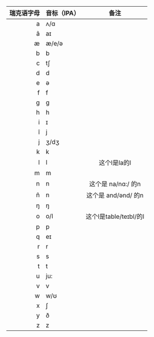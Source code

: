 | 瑞克语字母 | 音标（IPA） | 备注 |
| ---: | :--- | :---: |
| a | ʌ/ɑ | |
| ã | aɪ | |
| æ | æ/e/ə | |
| b | b | |
| c | tʃ | |
| d | d | |
| e | ə | |
| f | f | |
| g | g | |
| h | h | |
| i | ɪ | |
| î | j | |
| j | ʒ/dʒ | |
| k | k | |
| l | l | 这个l是la的l |
| m | m | |
| n | n | 这个是 na/nɑ:/ 的n |
| ñ | n | 这个是 and/ənd/ 的n |
| ŋ | ŋ | |
| o | o/l | 这个l是table/teɪbl/的l |
| p | p | |
| q | eɪ | |
| r | r | |
| s | s | |
| t | t | |
| u | ju: | |
| v | v | |
| w | w/ʊ | |
| x | ʃ | |
| y | ð | |
| z | z | |
